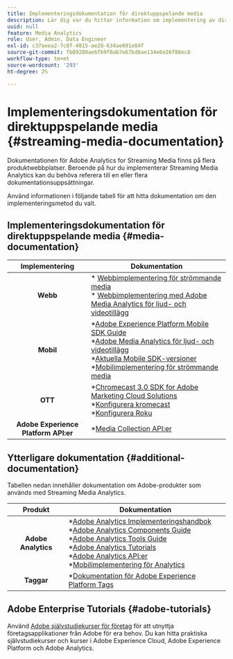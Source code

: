 ```yaml
---
title: Implementeringsdokumentation för direktuppspelande media
description: Lär dig var du hittar information om implementering av direktuppspelningsmedia.
uuid: null
feature: Media Analytics
role: User, Admin, Data Engineer
exl-id: c37aeea2-7c8f-4815-ae28-634ae691e84f
source-git-commit: fb09280ae6fb9f0ab7e67bd6ae134e6e26f88ec8
workflow-type: tm+mt
source-wordcount: '293'
ht-degree: 2%

---
```


# Implementeringsdokumentation för direktuppspelande media {#streaming-media-documentation}

Dokumentationen för Adobe Analytics for Streaming Media finns på flera produktwebbplatser. Beroende på hur du implementerar Streaming Media Analytics kan du behöva referera till en eller flera dokumentationsuppsättningar.

Använd informationen i följande tabell för att hitta dokumentation om den implementeringsmetod du valt.

## Implementeringsdokumentation för direktuppspelande media {#media-documentation}

| Implementering | Dokumentation |
|:-----------------------:|----------------|
| **Webb** | * [Webbimplementering för strömmande media](/help/implementation/media-sdk/setup/web-implementation.md) <br>* [Webbimplementering med Adobe Media Analytics för ljud- och videotillägg ](https://experienceleague.adobe.com/docs/experience-platform/tags/extensions/adobe/media-analytics-3x/overview.html?lang=en) |
| **Mobil** | *[Adobe Experience Platform Mobile SDK Guide](https://developer.adobe.com/client-sdks/documentation/) <br> *[Adobe Media Analytics för ljud- och videotillägg](https://developer.adobe.com/client-sdks/documentation/adobe-media-analytics/)<br> *[Aktuella Mobile SDK-versioner](https://developer.adobe.com/client-sdks/documentation/current-sdk-versions/) <br> *[Mobilimplementering för strömmande media](/help/implementation/media-sdk/setup/mobile-implementation.md) |  |  |
| **OTT** | *[Chromecast 3.0 SDK for Adobe Marketing Cloud Solutions](https://adobe-marketing-cloud.github.io/media-sdks/reference/chromecast/)<br> *[Konfigurera kromecast](/help/implementation/media-sdk/setup/set-up-chromecast.md)<br> *[Konfigurera Roku](/help/implementation/media-sdk/setup/set-up-roku.md) |
| **Adobe Experience Platform API:er** | *[Media Collection API:er](/help/implementation/media-collection-api/mc-api-overview.md) |

## Ytterligare dokumentation {#additional-documentation}

Tabellen nedan innehåller dokumentation om Adobe-produkter som används med Streaming Media Analytics.

| Produkt | Dokumentation |
|:-----------------------:|----------------|
| **Adobe Analytics** | *[Adobe Analytics Implementeringshandbok](https://experienceleague.adobe.com/docs/analytics/implementation/home.html?lang=en)<br>  *[Adobe Analytics Components Guide](https://experienceleague.adobe.com/docs/analytics/components/home.html?lang=en)<br> *[Adobe Analytics Tools Guide](https://experienceleague.adobe.com/docs/analytics/analyze/home.html?lang=en)<br> *[Adobe Analytics Tutorials](https://experienceleague.adobe.com/docs/analytics.html?lang=en#tutorials) <br> *[Adobe Analytics API:er](https://developer.adobe.com/analytics-apis/docs/2.0/)<br> *[Mobilimplementering för Analytics](https://developer.adobe.com/client-sdks/documentation/adobe-analytics/) |
| **Taggar** | *[Dokumentation för Adobe Experience Platform Tags](https://experienceleague.adobe.com/docs/experience-platform/tags/home.html) |

## Adobe Enterprise Tutorials {#adobe-tutorials}

Använd [Adobe självstudiekurser för företag](https://experienceleague.adobe.com/docs/home-tutorials.html) för att utnyttja företagsapplikationer från Adobe för era behov. Du kan hitta praktiska självstudiekurser och kurser i Adobe Experience Cloud, Adobe Experience Platform och Adobe Analytics.
